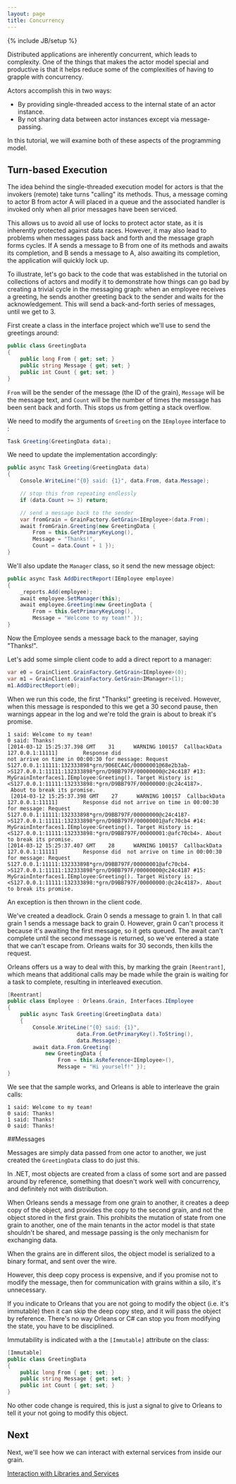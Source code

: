```yaml
---
layout: page
title: Concurrency
---
```

{% include JB/setup %}

Distributed applications are inherently concurrent, which leads to complexity. 
One of the things that makes the actor model special and productive is that it helps reduce some of the complexities of having to grapple with concurrency.

Actors accomplish this in two ways:

* By providing single-threaded access to the internal state of an actor instance. 
* By not sharing data between actor instances except via message-passing.

In this tutorial, we will examine both of these aspects of the programming model.

## Turn-based Execution

The idea behind the single-threaded execution model for actors is that the invokers (remote) take turns "calling" its methods.
Thus, a message coming to actor B from actor A will placed in a queue and the associated handler is invoked only when all prior messages have been serviced. 

This allows us to avoid all use of locks to protect actor state, as it is inherently protected against data races. 
However, it may also lead to problems when messages pass back and forth and the message graph forms cycles. 
If A sends a message to B from one of its methods and awaits its completion, and B sends a message to A, also awaiting its completion, the application will quickly lock up. 

To illustrate, let's go back to the code that was established in the tutorial on collections of actors and modify it to demonstrate how things can go bad by creating a trivial cycle in the messaging graph: when an employee receives a greeting, he sends another greeting back to the sender and waits for the acknowledgement. 
This will send a back-and-forth series of messages, until we get to 3. 

First create a class in the interface project which we'll use to send the greetings around:

``` csharp
public class GreetingData
{
    public long From { get; set; }
    public string Message { get; set; }
    public int Count { get; set; }
}
```

`From` will be the sender of the message (the ID of the grain), `Message` will be the message text, and `Count` will be the number of times the message has been sent back and forth. 
This stops us from getting a stack overflow.

We need to modify the arguments of `Greeting` on the `IEmployee` interface to :


``` csharp
Task Greeting(GreetingData data);
```

 We need to update the implementation accordingly:

``` csharp
public async Task Greeting(GreetingData data)
{
    Console.WriteLine("{0} said: {1}", data.From, data.Message);

    // stop this from repeating endlessly
    if (data.Count >= 3) return; 

    // send a message back to the sender
    var fromGrain = GrainFactory.GetGrain<IEmployee>(data.From);
    await fromGrain.Greeting(new GreetingData { 
        From = this.GetPrimaryKeyLong(), 
        Message = "Thanks!", 
        Count = data.Count + 1 });
}
```

 We'll also update the `Manager` class, so it send the new message object:

``` csharp
public async Task AddDirectReport(IEmployee employee)
{
    _reports.Add(employee);
    await employee.SetManager(this);
    await employee.Greeting(new GreetingData { 
        From = this.GetPrimaryKeyLong(),
        Message = "Welcome to my team!" });
}
```

Now the Employee sends a message back to the manager, saying "Thanks!".

Let's add some simple client code to add a direct report to a manager:


``` csharp
var e0 = GrainClient.GrainFactory.GetGrain<IEmployee>(0);
var m1 = GrainClient.GrainFactory.GetGrain<IManager>(1);
m1.AddDirectReport(e0);
```

When we run this code, the first "Thanks!" greeting is received.
However, when this message is responded to this we get a 30 second pause, then warnings appear in the log and we're told the grain is about to break it's promise.

    1 said: Welcome to my team!
    0 said: Thanks!
    [2014-03-12 15:25:37.398 GMT    31      WARNING 100157  CallbackData    127.0.0.1:11111]        Response did  
    not arrive on time in 00:00:30 for message: Request 
    S127.0.0.1:11111:132333898*grn/906ECA4C/00000001@68e2b3ab->S127.0.0.1:11111:132333898*grn/D9BB797F/00000000@c24c4187 #13: MyGrainInterfaces1.IEmployee:Greeting(). Target History is: <S127.0.0.1:11111:132333898:*grn/D9BB797F/00000000:@c24c4187>.
     About to break its promise.
     [2014-03-12 15:25:37.398 GMT    27      WARNING 100157  CallbackData    127.0.0.1:11111]        Response did not arrive on time in 00:00:30 for message: Request S127.0.0.1:11111:132333898*grn/D9BB797F/00000000@c24c4187->S127.0.0.1:11111:132333898*grn/D9BB797F/00000001@afc70cb4 #14: MyGrainInterfaces1.IEmployee:Greeting(). Target History is: <S127.0.0.1:11111:132333898:*grn/D9BB797F/00000001:@afc70cb4>. About to break its promise.
    [2014-03-12 15:25:37.407 GMT    28      WARNING 100157  CallbackData    127.0.0.1:11111]        Response did  not arrive on time in 00:00:30 for message: Request S127.0.0.1:11111:132333898*grn/D9BB797F/00000001@afc70cb4->S127.0.0.1:11111:132333898*grn/D9BB797F/00000000@c24c4187 #15: MyGrainInterfaces1.IEmployee:Greeting(). Target History is: <S127.0.0.1:11111:132333898:*grn/D9BB797F/00000000:@c24c4187>. About to break its promise.


An exception is then thrown in the client code.

We've created a deadlock. 
Grain 0 sends a message to grain 1. 
In that call grain 1 sends a message back to grain 0. 
However, grain 0 can't process it because it's awaiting the first message, so it gets queued. 
The await can't complete until the second message is returned, so we've entered a state that we can't escape from. 
Orleans waits for 30 seconds, then kills the request.

Orleans offers us a way to deal with this, by marking the grain `[Reentrant]`, which means that additional calls may be made while the grain is waiting for a task to complete, resulting in interleaved execution.


``` csharp
[Reentrant]
public class Employee : Orleans.Grain, Interfaces.IEmployee
{
    public async Task Greeting(GreetingData data)
    {
        Console.WriteLine("{0} said: {1}", 
                      data.From.GetPrimaryKey().ToString(), 
                      data.Message);
        await data.From.Greeting(
            new GreetingData { 
                From = this.AsReference<IEmployee>(), 
                Message = "Hi yourself!" });
}  
```

We see that the sample works, and Orleans is able to interleave the grain calls:

 ```
 1 said: Welcome to my team!
 0 said: Thanks!
 1 said: Thanks!
 0 said: Thanks!
 ```

##Messages

Messages are simply data passed from one actor to another, we just created the `GreetingData` class to do just this.

In .NET, most objects are created from a class of some sort and are passed around by reference, something that doesn't work well with concurrency, and definitely not with distribution. 

When Orleans sends a message from one grain to another, it creates a deep copy of the object, and provides the copy to the second grain, and not the object stored in the first grain. 
This prohibits the mutation of state from one grain to another, one of the main tenants in the actor model is that state shouldn't be shared, and message passing is the only mechanism for exchanging data.

When the grains are in different silos, the object model is serialized to a binary format, and sent over the wire.

However, this deep copy process is expensive, and if you promise not to modify the message, then for communication with grains within a silo, it's unnecessary.

If you indicate to Orleans that you are not going to modify the object (i.e. it's immutable) then it can skip the deep copy step, and it will pass the object by reference. 
There's no way Orleans or C# can stop you from modifying the state, you have to be disciplined.

Immutability is indicated with a the `[Immutable]` attribute on the class:

``` csharp
[Immutable]
public class GreetingData
{
    public long From { get; set; }
    public string Message { get; set; }
    public int Count { get; set; }
}
```

No other code change is required, this is just a signal to give to Orleans to tell it your not going to modify this object.

## Next

Next, we'll see how we can interact with external services from inside our grain.

[Interaction with Libraries and Services](Interaction-with-Libraries-and-Services)
